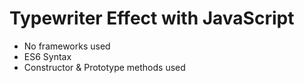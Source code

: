 # Typewriter Effect with JavaScript

- No frameworks used
- ES6 Syntax
- Constructor & Prototype methods used
